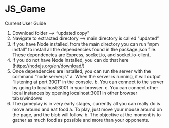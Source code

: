 # JS_Game
 
Current User Guide
1.	Download folder --> “updated copy”
2.	Navigate to extracted directory --> main directory is called “updated”
3.	If you have Node installed, from the main directory you can run “npm install” to install all the dependencies found in the package.json file. These dependencies are Express, socket.io, and socket.io-client. 
4.	If you do not have Node installed, you can do that here (https://nodejs.org/en/download/)
5.	Once dependencies are installed, you can run the server with the command “node server.js”
a.	When the server is running, it will output “listening at port 3001” in the console.
b.	You can connect to the server by going to localhost:3001 in your browser.
c.	You can connect other local instances by opening localhost:3001 in other browser tabs/windows
6.	The gameplay is in very early stages, currently all you can really do is move around and eat food
a.	To play, just move your mouse around on the page, and the blob will follow.
b.	The objective at the moment is to gather as much food as possible and more than your opponents.

